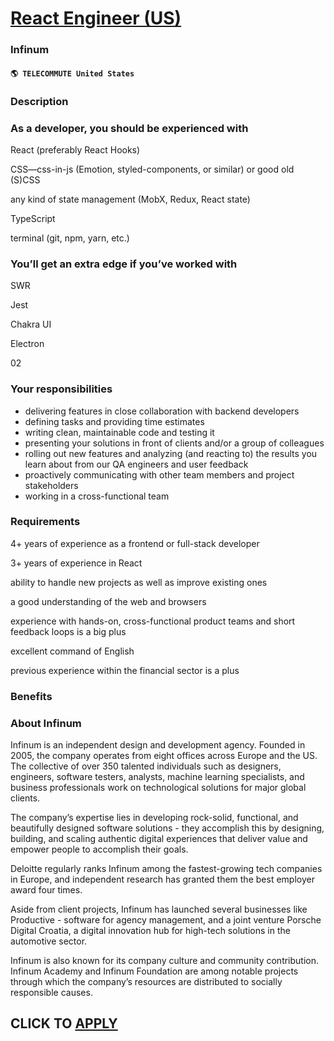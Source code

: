 # [React Engineer (US)](https://www.remotewlb.com/apply/react-engineer-us)  
### Infinum  
#### `🌎 TELECOMMUTE United States`  

### **Description**

### As a developer, you should be experienced with

React (preferably React Hooks)

CSS—css-in-js (Emotion, styled-components, or similar) or good old (S)CSS

any kind of state management (MobX, Redux, React state)

TypeScript

terminal (git, npm, yarn, etc.)

### You’ll get an extra edge if you’ve worked with

SWR

Jest

Chakra UI

Electron

02

### Your responsibilities

  * delivering features in close collaboration with backend developers
  * defining tasks and providing time estimates
  * writing clean, maintainable code and testing it
  * presenting your solutions in front of clients and/or a group of colleagues
  * rolling out new features and analyzing (and reacting to) the results you learn about from our QA engineers and user feedback
  * proactively communicating with other team members and project stakeholders
  * working in a cross-functional team

### **Requirements**

4+ years of experience as a frontend or full-stack developer

3+ years of experience in React

ability to handle new projects as well as improve existing ones

a good understanding of the web and browsers

experience with hands-on, cross-functional product teams and short feedback loops is a big plus

excellent command of English

previous experience within the financial sector is a plus

###  **Benefits**

###  **About Infinum**

Infinum is an independent design and development agency. Founded in 2005, the company operates from eight offices across Europe and the US. The collective of over 350 talented individuals such as designers, engineers, software testers, analysts, machine learning specialists, and business professionals work on technological solutions for major global clients.

The company’s expertise lies in developing rock-solid, functional, and beautifully designed software solutions - they accomplish this by designing, building, and scaling authentic digital experiences that deliver value and empower people to accomplish their goals.

Deloitte regularly ranks Infinum among the fastest-growing tech companies in Europe, and independent research has granted them the best employer award four times.

Aside from client projects, Infinum has launched several businesses like Productive - software for agency management, and a joint venture Porsche Digital Croatia, a digital innovation hub for high-tech solutions in the automotive sector.

Infinum is also known for its company culture and community contribution. Infinum Academy and Infinum Foundation are among notable projects through which the company’s resources are distributed to socially responsible causes.

  
## CLICK TO [APPLY](https://www.remotewlb.com/apply/react-engineer-us)

